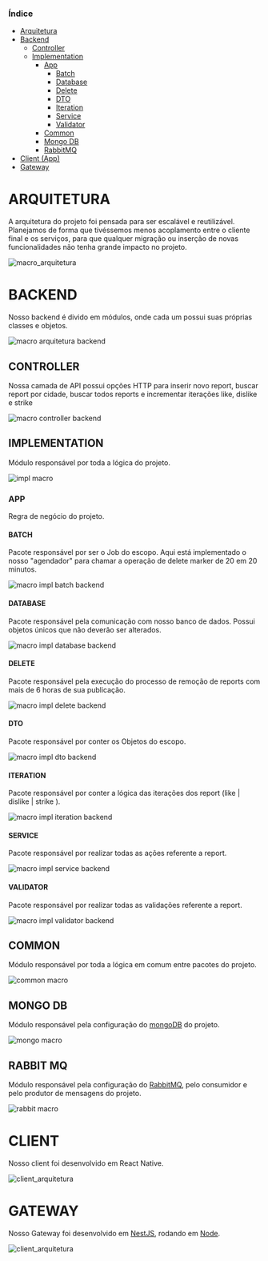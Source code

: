 ### Índice
* [Arquitetura](#arquitetura)
* [Backend](#backend)
    * [Controller](#controller)
    * [Implementation](#implementation)
        * [App](#app)
            * [Batch](#batch)
            * [Database](#database)
            * [Delete](#delete)
            * [DTO](#dto)
            * [Iteration](#iteration)
            * [Service](#service)
            * [Validator](#validator)
        * [Common](#common)
        * [Mongo DB](#mongodb)
        * [RabbitMQ](#rabbitmq)
* [Client (App)](#client)
* [Gateway](#gateway)
           



# ARQUITETURA <a name="arquitetura"></a>
A arquitetura do projeto foi pensada para ser escalável e reutilizável. Planejamos de forma que tivéssemos menos acoplamento entre o cliente final e os serviços, para que qualquer migração ou inserção de novas funcionalidades não tenha grande impacto no projeto.

![macro_arquitetura](https://github.com/TCC-Senac-Brunno-Eduardo/docs/blob/master/Arquitetura/projeto%20macro%20arquitetura.jpg)

# BACKEND <a name="backend"></a>

Nosso backend é divido em módulos, onde cada um possui suas próprias classes e objetos.

![macro arquitetura backend](https://github.com/TCC-Senac-Brunno-Eduardo/docs/blob/master/Arquitetura/arquitetura%20backend%20macro.jpg)

## CONTROLLER <a name="controller"></a>

Nossa camada de API possui opções HTTP para inserir novo report, buscar report por cidade, buscar todos reports e incrementar iterações like, dislike e strike

![macro controller backend](https://github.com/TCC-Senac-Brunno-Eduardo/docs/blob/master/Arquitetura/controller%20macro.jpg)

## IMPLEMENTATION <a name="implementation"></a>

Módulo responsável por toda a lógica do projeto.

![impl macro](https://github.com/TCC-Senac-Brunno-Eduardo/docs/blob/master/Arquitetura/implementation%20macro.jpg)

### APP <a name="app"></a>

Regra de negócio do projeto.

#### BATCH <a name="batch"></a>

Pacote responsável por ser o Job do escopo. Aqui está implementado o nosso "agendador" para chamar a operação de delete marker de 20 em 20 minutos.

![macro impl batch backend](https://github.com/TCC-Senac-Brunno-Eduardo/docs/blob/master/Arquitetura/batch_implementation_macro.jpg)

#### DATABASE <a name="database"></a>

Pacote responsável pela comunicação com nosso banco de dados. Possui objetos únicos que não deverão ser alterados.

![macro impl database backend](https://github.com/TCC-Senac-Brunno-Eduardo/docs/blob/master/Arquitetura/database%20macro.jpg)

#### DELETE <a name="delete"></a>

Pacote responsável pela execução do processo de remoção de reports com mais de 6 horas de sua publicação.

![macro impl delete backend](https://github.com/TCC-Senac-Brunno-Eduardo/docs/blob/master/Arquitetura/delete%20macro.jpg)

#### DTO <a name="dto"></a>

Pacote responsável por conter os Objetos do escopo.

![macro impl dto backend](https://github.com/TCC-Senac-Brunno-Eduardo/docs/blob/master/Arquitetura/dto%20macro.jpg)

#### ITERATION <a name="iteration"></a>

Pacote responsável por conter a lógica das iterações dos report (like | dislike | strike ).

![macro impl iteration backend](https://github.com/TCC-Senac-Brunno-Eduardo/docs/blob/master/Arquitetura/iteration%20macro.jpg)

#### SERVICE <a name="service"></a>

Pacote responsável por realizar todas as ações referente a report.

![macro impl service backend](https://github.com/TCC-Senac-Brunno-Eduardo/docs/blob/master/Arquitetura/macro%20service.jpg)

#### VALIDATOR <a name="validator"></a>

Pacote responsável por realizar todas as validações referente a report.

![macro impl validator backend](https://github.com/TCC-Senac-Brunno-Eduardo/docs/blob/master/Arquitetura/validator%20macro.jpg)

## COMMON <a name="common"></a>

Módulo responsável por toda a lógica em comum entre pacotes do projeto.

![common macro](https://github.com/TCC-Senac-Brunno-Eduardo/docs/blob/master/Arquitetura/common%20v1%20macro.jpg)

## MONGO DB <a name="mongodb"></a>

Módulo responsável pela configuração do [mongoDB](https://www.mongodb.com/) do projeto.

![mongo macro](https://github.com/TCC-Senac-Brunno-Eduardo/docs/blob/master/Arquitetura/mongo%20macro.jpg)

## RABBIT MQ <a name="rabbitmq"></a>

Módulo responsável pela configuração do [RabbitMQ](https://www.rabbitmq.com/), pelo consumidor e pelo produtor de mensagens do projeto.

![rabbit macro](https://github.com/TCC-Senac-Brunno-Eduardo/docs/blob/master/Arquitetura/rabbit%20macro.jpg)

# CLIENT <a name="client"></a>

Nosso client foi desenvolvido em React Native.

![client_arquitetura](https://github.com/TCC-Senac-Brunno-Eduardo/docs/blob/master/Arquitetura/client%20macro.jpg)

# GATEWAY <a name="gateway"></a>

Nosso Gateway foi desenvolvido em [NestJS](https://nestjs.com/), rodando em [Node](https://nodejs.org/en/).

![client_arquitetura](https://github.com/TCC-Senac-Brunno-Eduardo/docs/blob/master/Arquitetura/gateway%20macro.jpg)

